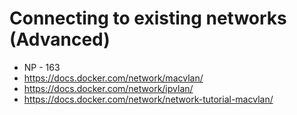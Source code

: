 # Connecting to existing networks (Advanced)

- NP - 163
- https://docs.docker.com/network/macvlan/
- https://docs.docker.com/network/ipvlan/
- https://docs.docker.com/network/network-tutorial-macvlan/
